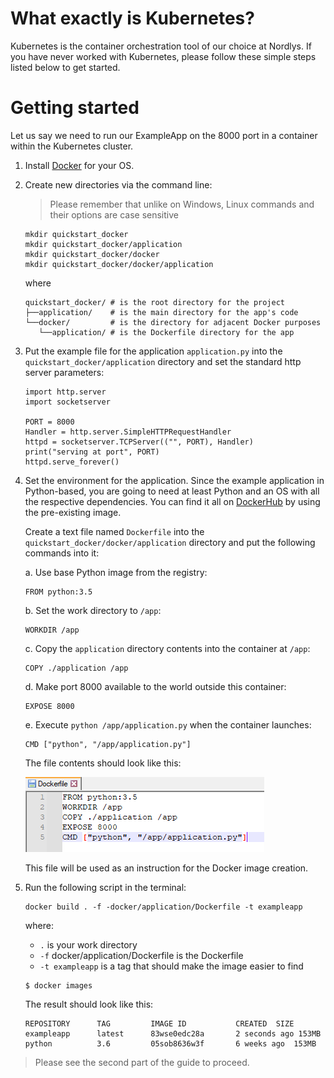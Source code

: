 # What exactly is Kubernetes?

Kubernetes is the container orchestration tool of our choice at Nordlys. If you have never worked with Kubernetes, please follow these simple steps listed below to get started.

# Getting started

Let us say we need to run our ExampleApp on the 8000 port in a container within the Kubernetes cluster.

1. Install [Docker](https://docs.docker.com/desktop/) for your OS.
1. Create new directories via the command line:

   > Please remember that unlike on Windows, Linux commands and their options are case sensitive

   ```
   mkdir quickstart_docker
   mkdir quickstart_docker/application
   mkdir quickstart_docker/docker
   mkdir quickstart_docker/docker/application
   ```

   where

   ```
   quickstart_docker/ # is the root directory for the project
   ├──application/    # is the main directory for the app's code
   └──docker/         # is the directory for adjacent Docker purposes
      └──application/ # is the Dockerfile directory for the app
   ```

1. Put the example file for the application `application.py` into the `quickstart_docker/application` directory and set the standard http server parameters:
   
   ```
   import http.server
   import socketserver

   PORT = 8000
   Handler = http.server.SimpleHTTPRequestHandler
   httpd = socketserver.TCPServer(("", PORT), Handler)
   print("serving at port", PORT)
   httpd.serve_forever()
   ``` 

1. Set the environment for the application. Since the example application in Python-based, you are going to need at least Python and an OS with all the respective dependencies. You can find it all on [DockerHub](https://hub.docker.com/) by using the pre-existing image.

   Create a text file named `Dockerfile` into the `quickstart_docker/docker/application` directory and put the following commands into it:

   a. Use base Python image from the registry:

   ```
   FROM python:3.5
   ```
   
   b. Set the work directory to `/app`:
   
   ```
   WORKDIR /app
   ```

   c. Copy the `application` directory contents into the container at `/app`:
   
   ```
   COPY ./application /app
   ```
   
   d. Make port 8000 available to the world outside this container:

   ```
   EXPOSE 8000
   ```
   
   e. Execute `python /app/application.py` when the container launches:
   
   ```
   CMD ["python", "/app/application.py"]
   ```

   The file contents should look like this:

   ![Image – Dockerfile contents](./dockerfile_contents.png)

   This file will be used as an instruction for the Docker image creation.

1. Run the following script in the terminal:

   ```
   docker build . -f -docker/application/Dockerfile -t exampleapp
   ```

   where: 

   * `.` is your work directory
   * `-f` docker/application/Dockerfile is the Dockerfile
   * `-t exampleapp` is a tag that should make the image easier to find

   ```
   $ docker images
   ```

   The result should look like this:

    ```
    REPOSITORY      TAG         IMAGE ID           CREATED  SIZE 
    exampleapp      latest      83wse0edc28a       2 seconds ago 153MB
    python          3.6         05sob8636w3f       6 weeks ago  153MB
    ```

> Please see the second part of the guide to proceed.
